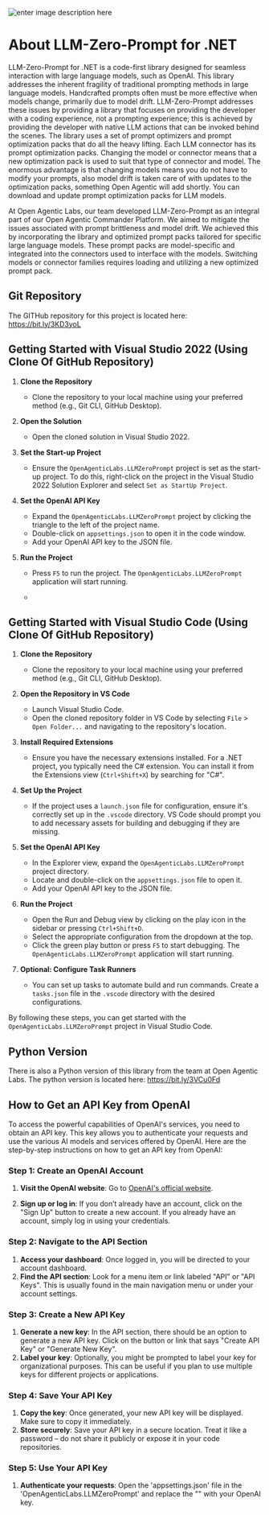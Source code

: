 ![enter image description here](https://openagenticpublicstorage.blob.core.windows.net/public/LLM-Zero-Prompt.jpg)

# About LLM-Zero-Prompt for .NET 
LLM-Zero-Prompt for .NET is a code-first library designed for seamless interaction with large language models,
such as OpenAI. This library addresses the inherent fragility of traditional prompting methods in large language models.
Handcrafted prompts often must be more effective when models change, primarily due to model drift.
LLM-Zero-Prompt addresses these issues by providing a library that focuses on providing the developer with a coding experience,
not a prompting experience; this is achieved by providing the developer with native LLM actions that can be invoked behind the scenes.
The library uses a set of prompt optimizers and prompt optimization packs that do all the heavy lifting. 
Each LLM connector has its prompt optimization packs. Changing the model or connector means that a new optimization pack is used to suit that type of connector and model.
The enormous advantage is that changing models means you do not have to modify your prompts, 
also model drift is taken care of with updates to the optimization packs, something Open Agentic will add shortly. 
You can download and update prompt optimization packs for LLM models.

At Open Agentic Labs, our team developed LLM-Zero-Prompt as an integral part of our Open Agentic Commander Platform. 
We aimed to mitigate the issues associated with prompt brittleness and model drift. 
We achieved this by incorporating the library and optimized prompt packs tailored for specific large language models. 
These prompt packs are model-specific and integrated into the connectors used to interface with the models. 
Switching models or connector families requires loading and utilizing a new optimized prompt pack.

## Git Repository
The GITHub repository for this project is located here: https://bit.ly/3KD3yoL


## Getting Started with Visual Studio 2022 (Using Clone Of GitHub Repository)

1. **Clone the Repository**
   - Clone the repository to your local machine using your preferred method (e.g., Git CLI, GitHub Desktop).

2. **Open the Solution**
   - Open the cloned solution in Visual Studio 2022.

3. **Set the Start-up Project**
   - Ensure the `OpenAgenticLabs.LLMZeroPrompt` project is set as the start-up project. To do this, right-click on the project in the Visual Studio 2022 Solution Explorer and select `Set as StartUp Project`.

4. **Set the OpenAI API Key**
   - Expand the `OpenAgenticLabs.LLMZeroPrompt` project by clicking the triangle to the left of the project name.
   - Double-click on `appsettings.json` to open it in the code window.
   - Add your OpenAI API key to the JSON file.

5. **Run the Project**
   - Press `F5` to run the project. The `OpenAgenticLabs.LLMZeroPrompt` application will start running.

	- 
## Getting Started with Visual Studio Code (Using Clone Of GitHub Repository)

1. **Clone the Repository**
   - Clone the repository to your local machine using your preferred method (e.g., Git CLI, GitHub Desktop).

2. **Open the Repository in VS Code**
   - Launch Visual Studio Code.
   - Open the cloned repository folder in VS Code by selecting `File` > `Open Folder...` and navigating to the repository's location.

3. **Install Required Extensions**
   - Ensure you have the necessary extensions installed. For a .NET project, you typically need the C# extension. You can install it from the Extensions view (`Ctrl+Shift+X`) by searching for "C#".

4. **Set Up the Project**
   - If the project uses a `launch.json` file for configuration, ensure it's correctly set up in the `.vscode` directory. VS Code should prompt you to add necessary assets for building and debugging if they are missing.

5. **Set the OpenAI API Key**
   - In the Explorer view, expand the `OpenAgenticLabs.LLMZeroPrompt` project directory.
   - Locate and double-click on the `appsettings.json` file to open it.
   - Add your OpenAI API key to the JSON file.

6. **Run the Project**
   - Open the Run and Debug view by clicking on the play icon in the sidebar or pressing `Ctrl+Shift+D`.
   - Select the appropriate configuration from the dropdown at the top.
   - Click the green play button or press `F5` to start debugging. The `OpenAgenticLabs.LLMZeroPrompt` application will start running.

7. **Optional: Configure Task Runners**
   - You can set up tasks to automate build and run commands. Create a `tasks.json` file in the `.vscode` directory with the desired configurations.

By following these steps, you can get started with the `OpenAgenticLabs.LLMZeroPrompt` project in Visual Studio Code.


## Python Version
There is also a Python version of this library from the team at Open Agentic Labs.
The python version is located here: https://bit.ly/3VCu0Fd


## How to Get an API Key from OpenAI

To access the powerful capabilities of OpenAI's services, you need to obtain an API key. This key allows you to authenticate your requests and use the various AI models and services offered by OpenAI. Here are the step-by-step instructions on how to get an API key from OpenAI:

### Step 1: Create an OpenAI Account
1. **Visit the OpenAI website**: Go to [OpenAI's official website](https://www.openai.com/).

2. **Sign up or log in**: If you don’t already have an account, click on the "Sign Up" button to create a new account. If you already have an account, simply log in using your credentials.

### Step 2: Navigate to the API Section
1. **Access your dashboard**: Once logged in, you will be directed to your account dashboard.
2. **Find the API section**: Look for a menu item or link labeled "API" or "API Keys". This is usually found in the main navigation menu or under your account settings.

### Step 3: Create a New API Key
1. **Generate a new key**: In the API section, there should be an option to generate a new API key. Click on the button or link that says "Create API Key" or "Generate New Key".
2. **Label your key**: Optionally, you might be prompted to label your key for organizational purposes. This can be useful if you plan to use multiple keys for different projects or applications.

### Step 4: Save Your API Key
1. **Copy the key**: Once generated, your new API key will be displayed. Make sure to copy it immediately.
2. **Store securely**: Save your API key in a secure location. Treat it like a password – do not share it publicly or expose it in your code repositories.

### Step 5: Use Your API Key
1. **Authenticate your requests**: Open the 'appsettings.json' file in the 'OpenAgenticLabs.LLMZeroPrompt' and replace the "<Put you OpenAI Key Here>" with your OpenAI key.
